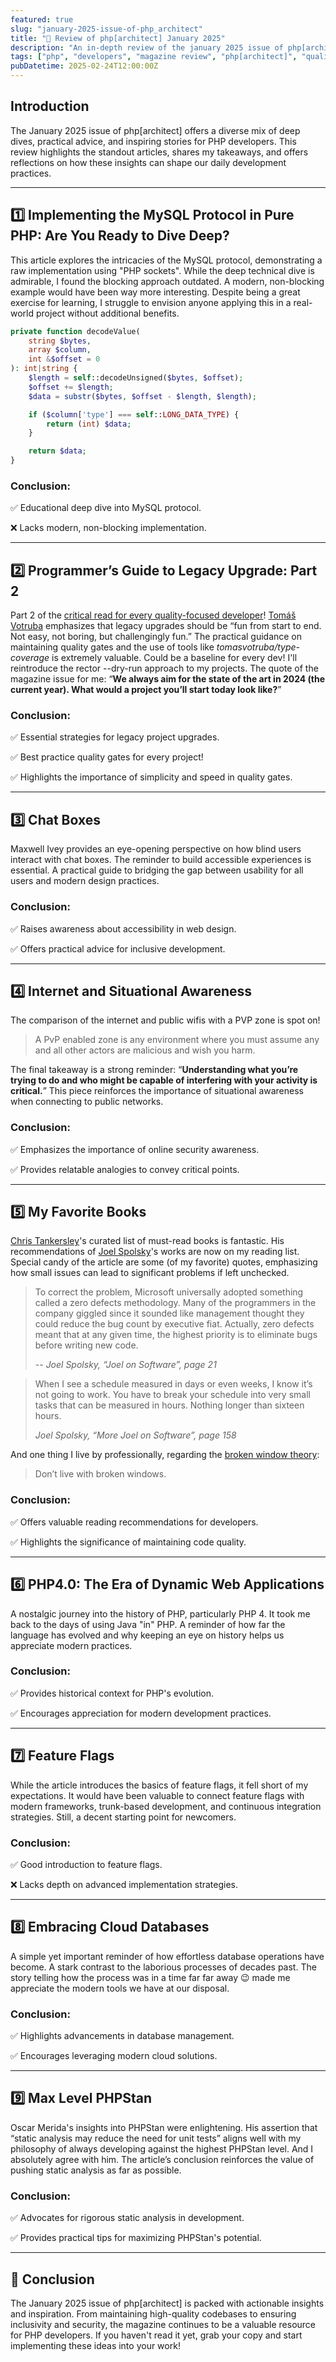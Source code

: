 ```yaml
---
featured: true
slug: "january-2025-issue-of-php_architect"
title: "🚀 Review of php[architect] January 2025"
description: "An in-depth review of the january 2025 issue of php[architect], highlighting key takeaways and recommendations for PHP developers."
tags: ["php", "developers", "magazine review", "php[architect]", "quality gates", "legacy upgrades", "mysql protocol", "accessibility", "security", "books", "phpstan", "rector", "broken window theory"]
pubDatetime: 2025-02-24T12:00:00Z
---
```


## Introduction

The January 2025 issue of php\[architect\] offers a diverse mix of deep dives, practical advice, and inspiring stories for PHP developers. This review highlights the standout articles, shares my takeaways, and offers reflections on how these insights can shape our daily development practices.

---

## 1️⃣ Implementing the MySQL Protocol in Pure PHP: Are You Ready to Dive Deep?

This article explores the intricacies of the MySQL protocol, demonstrating a raw implementation using "PHP sockets". While the deep technical dive is admirable, I found the blocking approach outdated. A modern, non-blocking example would have been way more interesting. Despite being a great exercise for learning, I struggle to envision anyone applying this in a real-world project without additional benefits.

```php
private function decodeValue(
    string $bytes,
    array $column,
    int &$offset = 0
): int|string {
    $length = self::decodeUnsigned($bytes, $offset);
    $offset += $length;
    $data = substr($bytes, $offset - $length, $length);

    if ($column['type'] === self::LONG_DATA_TYPE) {
        return (int) $data;
    }

    return $data;
}
```

### Conclusion:

✅ Educational deep dive into MySQL protocol.

❌ Lacks modern, non-blocking implementation.

---

## 2️⃣ Programmer’s Guide to Legacy Upgrade: Part 2

Part 2 of the [critical read for every quality-focused developer](/december-2024-issue-of-php_architect)! [Tomáš Votruba](https://www.linkedin.com/in/tomas-votruba/) emphasizes that legacy upgrades should be “fun from start to end. Not easy, not boring, but challengingly fun.” The practical guidance on maintaining quality gates and the use of tools like *tomasvotruba/type-coverage* is extremely valuable. Could be a baseline for every dev! I'll reintroduce the rector --dry-run approach to my projects. The quote of the magazine issue for me: “**We always aim for the state of the art in 2024 (the current year). What would a project you’ll start today look like?**”

### Conclusion:

✅ Essential strategies for legacy project upgrades.

✅ Best practice quality gates for every project!

✅ Highlights the importance of simplicity and speed in quality gates.

---

## 3️⃣ Chat Boxes

Maxwell Ivey provides an eye-opening perspective on how blind users interact with chat boxes. The reminder to build accessible experiences is essential. A practical guide to bridging the gap between usability for all users and modern design practices.

### Conclusion:

✅ Raises awareness about accessibility in web design.

✅ Offers practical advice for inclusive development.

---

## 4️⃣ Internet and Situational Awareness

The comparison of the internet and public wifis with a PVP zone is spot on! 

> A PvP enabled zone is any environment where you must assume any and all other actors are malicious and wish you harm.

The final takeaway is a strong reminder: “**Understanding what you’re trying to do and who might be capable of interfering with your activity is critical.**” This piece reinforces the importance of situational awareness when connecting to public networks.

### Conclusion:

✅ Emphasizes the importance of online security awareness.

✅ Provides relatable analogies to convey critical points.

---

## 5️⃣ My Favorite Books

[Chris Tankersley](https://www.linkedin.com/in/christankersley/)'s curated list of must-read books is fantastic. His recommendations of [Joel Spolsky](https://www.joelonsoftware.com)'s works are now on my reading list. Special candy of the article are some (of my favorite) quotes, emphasizing how small issues can lead to significant problems if left unchecked.

> To correct the problem, Microsoft universally adopted something called a zero defects methodology. Many of the programmers in the company giggled since it sounded like management thought they could reduce the bug count by executive fiat. Actually, zero defects meant that at any given time, the highest priority is to eliminate bugs before writing new code. 
> 
> -- <cite>Joel Spolsky, “Joel on Software”, page 21</cite>

> When I see a schedule measured in days or even weeks, I know it’s not going to work. You have to break your schedule into very small tasks that can be measured in hours. Nothing longer than sixteen hours. 
> 
> <cite>Joel Spolsky, “More Joel on Software”, page 158</cite>

And one thing I live by professionally, regarding the [broken window theory](https://en.wikipedia.org/wiki/Broken_windows_theory): 

> Don’t live with broken windows.

### Conclusion:

✅ Offers valuable reading recommendations for developers.

✅ Highlights the significance of maintaining code quality.

---

## 6️⃣ PHP4.0: The Era of Dynamic Web Applications

A nostalgic journey into the history of PHP, particularly PHP 4. It took me back to the days of using Java "in" PHP. A reminder of how far the language has evolved and why keeping an eye on history helps us appreciate modern practices.

### Conclusion:

✅ Provides historical context for PHP's evolution.

✅ Encourages appreciation for modern development practices.

---

## 7️⃣ Feature Flags

While the article introduces the basics of feature flags, it fell short of my expectations. It would have been valuable to connect feature flags with modern frameworks, trunk-based development, and continuous integration strategies. Still, a decent starting point for newcomers.

### Conclusion:

✅ Good introduction to feature flags.

❌ Lacks depth on advanced implementation strategies.

---

## 8️⃣ Embracing Cloud Databases

A simple yet important reminder of how effortless database operations have become. A stark contrast to the laborious processes of decades past. The story telling how the process was in a time far far away 😉 made me appreciate the modern tools we have at our disposal.

### Conclusion:

✅ Highlights advancements in database management.

✅ Encourages leveraging modern cloud solutions.

---

## 9️⃣ Max Level PHPStan

Oscar Merida's insights into PHPStan were enlightening. His assertion that “static analysis may reduce the need for unit tests” aligns well with my philosophy of always developing against the highest PHPStan level. And I absolutely agree with him. The article’s conclusion reinforces the value of pushing static analysis as far as possible.

### Conclusion:

✅ Advocates for rigorous static analysis in development.

✅ Provides practical tips for maximizing PHPStan's potential.

---

## 🎯 Conclusion

The January 2025 issue of php[architect] is packed with actionable insights and inspiration. From maintaining high-quality codebases to ensuring inclusivity and security, the magazine continues to be a valuable resource for PHP developers. If you haven't read it yet, grab your copy and start implementing these ideas into your work!